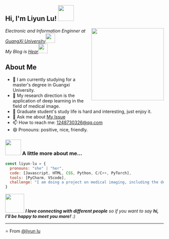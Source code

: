 <h2> Hi, I'm Liyun Lu! <img src="https://media.giphy.com/media/mGcNjsfWAjY5AEZNw6/giphy.gif" width="50"></h2>
<img align='right' src="https://media.giphy.com/media/ieyl9zmCjO4b4t6qoY/giphy.gif" width="230">
<p>
  <em>Electronic and Information Enginner at <a href="https://www.gxu.edu.cn/">GuangXi University</a><img src="https://media.giphy.com/media/fYSnHlufseco8Fh93Z/giphy.gif" width="30">
  </br>My Blog is <a href="https://blog.csdn.net/qq_36484003">Hear</a><img src="https://media.giphy.com/media/WUlplcMpOCEmTGBtBW/giphy.gif" width="30"> 
  </em>
</p>

## About Me
- 🔭 I am currently studying for a master's degree in Guangxi University.
- 🌱 My research direction is the application of deep learning in the field of medical image.
- 👯 Graduate student's study life is hard and interesting, just enjoy it.
- 💬 Ask me about [My Issue](https://github.com/liyun-lu/liyun-lu/issues)
- 📫 How to reach me: 1248730326@qq.com
- 😄 Pronouns: positive, nice, friendly.




### <img src="https://media.giphy.com/media/VgCDAzcKvsR6OM0uWg/giphy.gif" width="50"> A little more about me...  

```javascript
const liyun-lu = {
  pronouns: "she" | "her",
  code: [Javascript, HTML, CSS, Python, C/C++, PyTorch],
  tools: [PyCharm, VScode],
  challenge: "I am doing a project on medical imaging, including the development of front-end and back-end."
}
```

<img src="https://media.giphy.com/media/LnQjpWaON8nhr21vNW/giphy.gif" width="60"> <em><b>I love connecting with different people</b> so if you want to say <b>hi, I'll be happy to meet you more!</b> :)</em>

---

⭐️ From [@liyun lu](https://github.com/liyun-lu)
